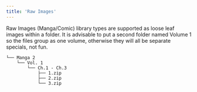 ```yaml
---
title: 'Raw Images'
---
```


Raw Images (Manga/Comic) library types are supported as loose leaf images within a folder. It is advisable to put a second folder named Volume 1 so the files group as one volume, otherwise they will all be separate specials, not fun.
```
└── Manga 2
    └── Vol. 1
        └── Ch.1 - Ch.3
            ├── 1.zip
            ├── 2.zip
            └── 3.zip
```